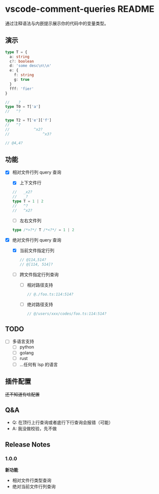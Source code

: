 # vscode-comment-queries README

通过注释语法与内嵌提示展示你的代码中的变量类型。

## 演示

```ts
type T = {
  a: string
  c?: boolean
  d: 'some desc\n\\n'
  e: {
    f: string
    g: true
  }
  fff: 'fier'
}

//   _?
type T0 = T['a']
//   ^?

type T2 = T['e']['f']
//   ^?
//           ^x2?
//               ^x3?

// @4,4?
```

## 功能

* [x] 相对文件行列 query 查询
    * [x] 上下文件行

    ```ts
    //   _x2?
    //   _?
    type T = 1 | 2
    //   ^?
    //   ^x2?
    ```

    * [ ] 左右文件列

    ```ts
    type /*>?*/ T /*<?*/ = 1 | 2
    ```

* [x] 绝对文件行列 query 查询
    * [x] 当前文件指定行列

        ```ts
        // @114,514?
        // @[114, 514]?
        ```

    * [ ] 跨文件指定行列查询
        * [ ] 相对路径支持
            
            ```ts
            // @./foo.ts:114:514?
            ```

        * [ ] 绝对路径支持

            ```ts
            // @/users/xxx/codes/foo.ts:114:514?
            ```

## TODO

* [ ] 多语言支持
  * [ ] python
  * [ ] golang
  * [ ] rust
  * [ ] ...任何有 lsp 的语言

## 插件配置

~~还不知道有啥配置~~

## Q&A

* Q: 在顶行上行查询或者底行下行查询会报错（可能）
* A: 我没做校验，先不做

## Release Notes

### 1.0.0

**新功能**

* 相对文件行类型查询
* 绝对当前文件行列查询
